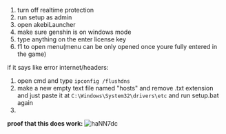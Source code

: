 1. turn off realtime protection
2. run setup as admin
3. open akebiLauncher
4. make sure genshin is on windows mode
5. type anything on the enter license key
6. f1 to open menu(menu can be only opened once youre fully entered in the game)

if it says like error internet/headers:
1. open cmd and type `ipconfig /flushdns`
2. make a new empty text file named "hosts" and remove .txt extension and just paste it at `C:\Windows\System32\drivers\etc` and run setup.bat again
3. 
**proof that this does work:**
![haNN7dc](https://github.com/0xCiel/Akebi-crack/assets/89581874/17794eb8-b266-4d91-8eeb-45e5c478e0f9)
